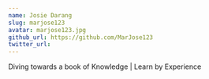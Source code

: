 ```yaml
---
name: Josie Darang
slug: marjose123
avatar: marjose123.jpg
github_url: https://github.com/MarJose123
twitter_url: 
---
```


Diving towards a book of Knowledge | Learn by Experience
